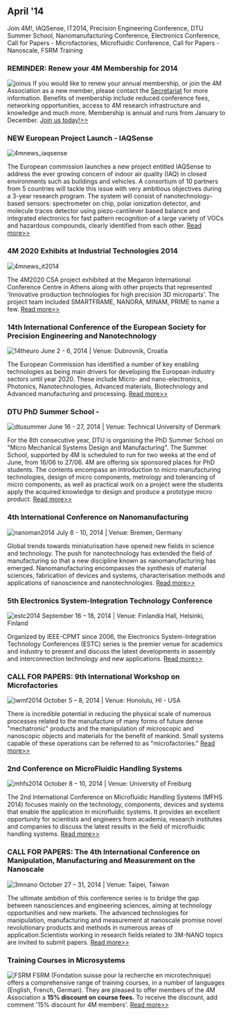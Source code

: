 ## April '14

Join 4M!, IAQSense, IT2014, Precision Engineering Conference, DTU Summer School, Nanomanufacturing Conference, Electronics Conference, Call for Papers - Microfactories, Microfluidic Conference, Call for Papers - Nanoscale, FSRM Training
<!--break-->
### REMINDER: Renew your 4M Membership for 2014

![joinus](/4m-association/assets/images/joinus.jpg)
If you would like to renew your annual membership, or join the 4M Association as a new member, please contact the [Secretariat](mailto:natalie.withenshaw@ctechinnovation.com) for more information. Benefits of membership include reduced conference fees, networking opportunities, access to 4M research infrastructure and knowledge and much more. Membership is annual and runs from January to December. [Join us today!>>](/4m-association/join4m)

### NEW European Project Launch - IAQSense

![4mnews_iaqsense](/4m-association/assets/images/4mnews_iaqsense.jpg)

The European commission launches a new project entitled IAQSense to address the ever
growing concern of indoor air quality (IAQ) in closed environments such as buildings and
vehicles. A consortium of 10 partners from 5 countries will tackle this issue with very
ambitious objectives during a 3-year research program. The system will consist of nanotechnology-based sensors: spectrometer on chip, polar ionization detector, and molecule traces detector using piezo-cantilever based balance and integrated electronics for fast pattern recognition of a large variety of VOCs and hazardous compounds, clearly identified from each other. [Read more>>](http://www.iaqsense.eu/)

### 4M 2020 Exhibits at Industrial Technologies 2014

![4mnews_it2014](/4m-association/assets/images/4mnews_it2014.jpg)

The 4M2020 CSA project exhibited at the Megaron International Conference Centre in Athens along with other projects that represented 'Innovative production technologies for high precision 3D microparts'. The project team included SMARTFRAME, NANORA, MINAM, PRIME to name a few. [Read more>>](http://www.industrialtechnologies2014.eu/)

### 14th International Conference of the European Society for Precision Engineering and Nanotechnology

![14theuro](/4m-association/assets/images/14theuro.jpg)
June 2 - 6, 2014 | Venue: Dubrovnik, Croatia

The European Commission has identified a number of key enabling technologies as being main drivers for developing the European industry sectors until year 2020. These include Micro- and nano-electronics, Photonics, Nanotechnologies, Advanced materials, Biotechnology and Advanced manufacturing and processing. [Read more>>](http://www.euspen.eu/OurEvents/Dubrovnik2014.aspx)

### DTU PhD Summer School - 

![dtusummer](/4m-association/assets/images/dtusummer.jpg)
June 16 - 27, 2014 | Venue: Technical University of Denmark

For the 8th consecutive year, DTU is organising the PhD Summer School on "Micro Mechanical Systems Design and Manufacturing". The Summer School, supported by 4M is scheduled to run for two weeks at the end of June, from 16/06 to 27/06. 4M are offering six sponsored places for PhD students. The contents encompass an introduction to micro manufacturing technologies, design of micro components, metrology and tolerancing of micro components, as well as practical work on a project were the students apply the acquired knowledge to design and produce a prototype micro product. [Read more>>](http://http://www.conferencemanager.dk/mppsummerschool2014/overviev.html)

### 4th International Conference on Nanomanufacturing

![nanoman2014](/4m-association/assets/images/nanoman2014.jpg)
July 8 - 10, 2014 | Venue: Bremen, Germany

Global trends towards miniaturisation have opened new fields in science and technology. The push for nanotechnology has extended the field of manufacturing so that a new discipline known as nanomanufacturing has emerged. Nanomanufacturing encompasses the synthesis of material sciences, fabrication of devices and systems, characterisation
methods and applications of nanoscience and nanotechnologies. [Read more>>](http://www.nanoman2014.net)

### 5th Electronics System-Integration Technology Conference

![estc2014](/4m-association/assets/images/estc2014.jpg)
September 16 – 18, 2014 | Venue: Finlandia Hall, Helsinki, Finland

Organized by IEEE-CPMT since 2006, the Electronics System-Integration Technology Conferences (ESTC) series is the premier venue for academics and industry to present and discuss the latest developments in assembly and interconnection technology and new applications. [Read more>>](http://www.estc2014.eu/home/estc-2014/about-estc/)

### CALL FOR PAPERS: 9th International Workshop on Microfactories

![iwmf2014](/4m-association/assets/images/iwmf2014.jpg)
October 5 – 8, 2014 | Venue: Honolulu, HI - USA

There is incredible potential in reducing the physical scale of numerous processes related to the manufacture of many forms of future dense "mechatronic" products and the manipulation of microscopic and nanoscopic objects and materials for the benefit of mankind. Small systems capable of these operations can be referred to as "microfactories." [Read more>>](http://iwmf2014.northwestern.edu/)

### 2nd Conference on MicroFluidic Handling Systems

![mhfs2014](/4m-association/assets/images/mhfs2014.jpg)
October 8 – 10, 2014 | Venue: University of Freiburg 

The 2nd International Conference on Microfluidic Handling Systems (MFHS 2014) focuses mainly on the technology, components, devices and systems that enable the application in microfluidic systems. It provides an excellent opportunity for scientists and engineers from academia, research institutes and companies to discuss the latest results in the field of microfluidic handling systems. [Read more>>](http://www.mfhs2014.uni-freiburg.de/)

### CALL FOR PAPERS: The 4th International Conference on Manipulation, Manufacturing and Measurement on the Nanoscale

![3mnano](/4m-association/assets/images/3mnano.jpg)
October 27 – 31, 2014 | Venue: Taipei, Taiwan

The ultimate ambition of this conference series is to bridge the gap between nanosciences and engineering sciences, aiming at technology opportunities and new markets. The advanced technologies for manipulation, manufacturing and measurement at nanoscale promise novel revolutionary products and methods in numerous areas of application.Scientists working in research fields related to 3M-NANO topics are invited to submit papers. [Read more>>](http://www.3m-nano.org)

### Training Courses in Microsystems

![FSRM](/4m-association/assets/images/FSRM.jpg)
FSRM (Fondation suisse pour la recherche en microtechnique) offers a comprehensive range of training courses, in a number of languages (English, French, German). They are pleased to offer members of the 4M Association a **15% discount on course fees.** To receive the discount, add comment '15% discount for 4M members'. [Read more>>](http://www.fsrm.ch/agendas/Micro-et-Nano-Technologies/)